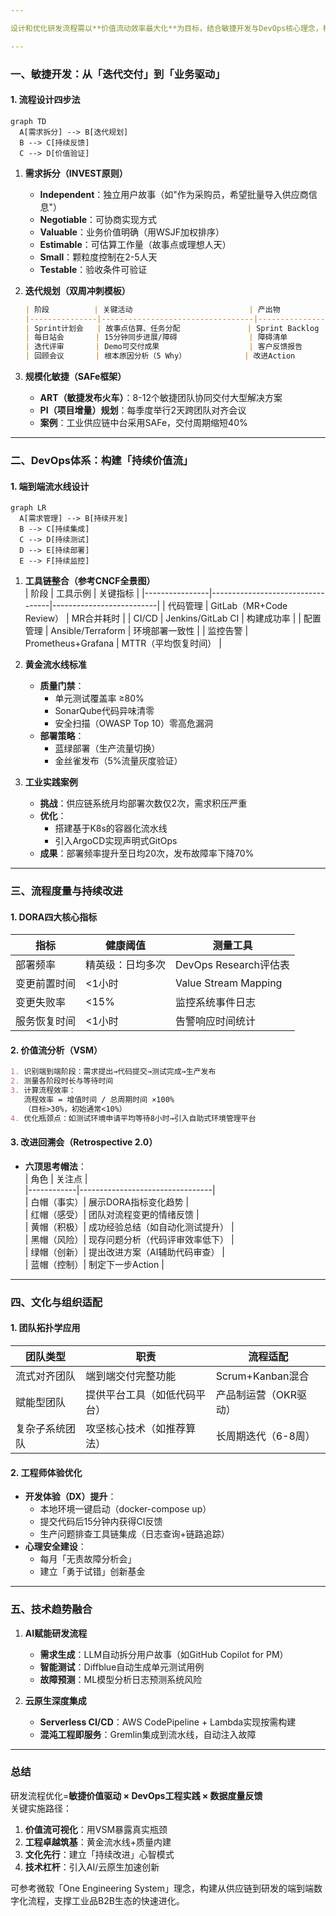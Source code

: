 ```yaml
---

设计和优化研发流程需以**价值流动效率最大化**为目标，结合敏捷开发与DevOps核心理念，构建端到端的持续交付体系。以下是经过工业级验证的实施框架，融入京东、华为等企业的最佳实践：

---
```


### **一、敏捷开发：从「迭代交付」到「业务驱动」**
#### **1. 流程设计四步法**
```mermaid
graph TD
  A[需求拆分] --> B[迭代规划]
  B --> C[持续反馈]
  C --> D[价值验证]
```

1. **需求拆分（INVEST原则）**
    - **Independent**：独立用户故事（如"作为采购员，希望批量导入供应商信息"）
    - **Negotiable**：可协商实现方式
    - **Valuable**：业务价值明确（用WSJF加权排序）
    - **Estimable**：可估算工作量（故事点或理想人天）
    - **Small**：颗粒度控制在2-5人天
    - **Testable**：验收条件可验证

2. **迭代规划（双周冲刺模板）**
   ```markdown
   | 阶段          | 关键活动                          | 产出物                   |
   |---------------|----------------------------------|--------------------------|
   | Sprint计划会   | 故事点估算、任务分配               | Sprint Backlog           |
   | 每日站会       | 15分钟同步进展/障碍                | 障碍清单                 |
   | 迭代评审       | Demo可交付成果                    | 客户反馈报告             |
   | 回顾会议       | 根本原因分析（5 Why）             | 改进Action               |
   ```

3. **规模化敏捷（SAFe框架）**
    - **ART（敏捷发布火车）**：8-12个敏捷团队协同交付大型解决方案
    - **PI（项目增量）规划**：每季度举行2天跨团队对齐会议
    - **案例**：工业供应链中台采用SAFe，交付周期缩短40%

---

### **二、DevOps体系：构建「持续价值流」**
#### **1. 端到端流水线设计**
```mermaid
graph LR
  A[需求管理] --> B[持续开发]
  B --> C[持续集成]
  C --> D[持续测试]
  D --> E[持续部署]
  E --> F[持续监控]
```

1. **工具链整合（参考CNCF全景图）**  
   | 阶段           | 工具示例                          | 关键指标                  |
   |----------------|----------------------------------|--------------------------|
   | 代码管理       | GitLab（MR+Code Review）         | MR合并耗时               |
   | CI/CD          | Jenkins/GitLab CI                | 构建成功率               |
   | 配置管理       | Ansible/Terraform                | 环境部署一致性           |
   | 监控告警       | Prometheus+Grafana               | MTTR（平均恢复时间）     |

2. **黄金流水线标准**
    - **质量门禁**：
        - 单元测试覆盖率 ≥80%
        - SonarQube代码异味清零
        - 安全扫描（OWASP Top 10）零高危漏洞
    - **部署策略**：
        - 蓝绿部署（生产流量切换）
        - 金丝雀发布（5%流量灰度验证）

3. **工业实践案例**
    - **挑战**：供应链系统月均部署次数仅2次，需求积压严重
    - **优化**：
        - 搭建基于K8s的容器化流水线
        - 引入ArgoCD实现声明式GitOps
    - **成果**：部署频率提升至日均20次，发布故障率下降70%

---

### **三、流程度量与持续改进**
#### **1. DORA四大核心指标**
| 指标              | 健康阈值         | 测量工具               |
|-------------------|------------------|------------------------|
| 部署频率          | 精英级：日均多次  | DevOps Research评估表  |
| 变更前置时间      | <1小时           | Value Stream Mapping   |
| 变更失败率        | <15%            | 监控系统事件日志        |
| 服务恢复时间      | <1小时           | 告警响应时间统计        |

#### **2. 价值流分析（VSM）**
```markdown
1. 识别端到端阶段：需求提出→代码提交→测试完成→生产发布  
2. 测量各阶段时长与等待时间  
3. 计算流程效率：  
   流程效率 = 增值时间 / 总周期时间 ×100%  
   （目标>30%，初始通常<10%）  
4. 优化瓶颈点：如测试环境申请平均等待8小时→引入自助式环境管理平台
```

#### **3. 改进回溯会（Retrospective 2.0）**
- **六顶思考帽法**：  
  | 角色       | 关注点                          |  
  |------------|---------------------------------|  
  | 白帽（事实）| 展示DORA指标变化趋势            |  
  | 红帽（感受）| 团队对流程变更的情绪反馈          |  
  | 黄帽（积极）| 成功经验总结（如自动化测试提升）  |  
  | 黑帽（风险）| 现存问题分析（代码评审效率低下）  |  
  | 绿帽（创新）| 提出改进方案（AI辅助代码审查）    |  
  | 蓝帽（控制）| 制定下一步Action                |

---

### **四、文化与组织适配**
#### **1. 团队拓扑学应用**
| 团队类型         | 职责                          | 流程适配                 |
|------------------|-------------------------------|--------------------------|
| 流式对齐团队     | 端到端交付完整功能              | Scrum+Kanban混合         |
| 赋能型团队       | 提供平台工具（如低代码平台）      | 产品制运营（OKR驱动）     |
| 复杂子系统团队   | 攻坚核心技术（如推荐算法）        | 长周期迭代（6-8周）       |

#### **2. 工程师体验优化**
- **开发体验（DX）提升**：
    - 本地环境一键启动（docker-compose up）
    - 提交代码后15分钟内获得CI反馈
    - 生产问题排查工具链集成（日志查询+链路追踪）
- **心理安全建设**：
    - 每月「无责故障分析会」
    - 建立「勇于试错」创新基金

---

### **五、技术趋势融合**
1. **AI赋能研发流程**
    - **需求生成**：LLM自动拆分用户故事（如GitHub Copilot for PM）
    - **智能测试**：Diffblue自动生成单元测试用例
    - **故障预测**：ML模型分析日志预测系统风险

2. **云原生深度集成**
    - **Serverless CI/CD**：AWS CodePipeline + Lambda实现按需构建
    - **混沌工程即服务**：Gremlin集成到流水线，自动注入故障

---

### **总结**
研发流程优化=**敏捷价值驱动 × DevOps工程实践 × 数据度量反馈**  
关键实施路径：
1. **价值流可视化**：用VSM暴露真实瓶颈
2. **工程卓越筑基**：黄金流水线+质量内建
3. **文化先行**：建立「持续改进」心智模式
4. **技术杠杆**：引入AI/云原生加速创新

可参考微软「One Engineering System」理念，构建从供应链到研发的端到端数字化流程，支撑工业品B2B生态的快速进化。